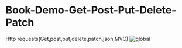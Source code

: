 # Book-Demo-Get-Post-Put-Delete-Patch
Http requests(Get,post,put,delete,patch,json,MVC)
![global](https://github.com/brainExplorer/Book-Demo-Get-Post-Put-Delete-Patch/assets/22222396/43a565f0-5e84-4550-a631-a8adc7dfd88a)
